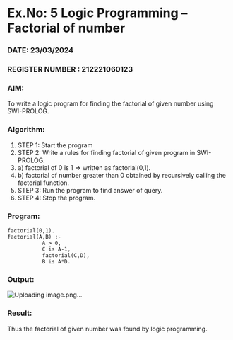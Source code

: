 # Ex.No: 5   Logic Programming – Factorial of number   
### DATE:   23/03/2024                                                                         
### REGISTER NUMBER : 212221060123
### AIM: 
To  write  a logic program for finding the factorial of given number using SWI-PROLOG. 
### Algorithm:
1. STEP 1: Start the program
2. STEP 2:  Write a rules for finding factorial of given program in SWI-PROLOG.
3.   a)	factorial of 0 is 1 => written as factorial(0,1).
4.   b)	factorial of number greater than 0 obtained by recursively calling the factorial    function.
5. STEP 3: Run the program  to find answer of  query.
6. STEP 4: Stop the program.

### Program:
``` 
factorial(0,1).
factorial(A,B) :- 
           A > 0, 
           C is A-1,
           factorial(C,D),
           B is A*D.
``` 
### Output:
![Uploading image.png…]()



### Result:
Thus the factorial of given number was found by logic programming. 
